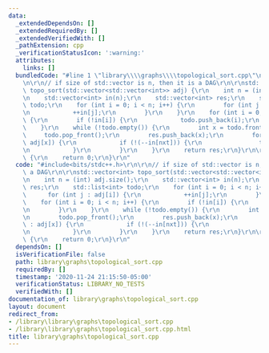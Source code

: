 ```yaml
---
data:
  _extendedDependsOn: []
  _extendedRequiredBy: []
  _extendedVerifiedWith: []
  _pathExtension: cpp
  _verificationStatusIcon: ':warning:'
  attributes:
    links: []
  bundledCode: "#line 1 \"library\\\\graphs\\\\topological_sort.cpp\"\n#include<bits/stdc++.h>\r\
    \n\r\n// if size of std::vector is n, then it is a DAG\r\n\r\nstd::vector<int>\
    \ topo_sort(std::vector<std::vector<int>> adj) {\r\n    int n = (int) adj.size();\r\
    \n    std::vector<int> in(n);\r\n    std::vector<int> res;\r\n    std::list<int>\
    \ todo;\r\n    for (int i = 0; i < n; i++) {\r\n        for (int j : adj[i]) {\r\
    \n            ++in[j];\r\n        }\r\n    }\r\n    for (int i = 0; i < n; i++)\
    \ {\r\n        if (!in[i]) {\r\n            todo.push_back(i);\r\n        }\r\n\
    \    }\r\n    while (!todo.empty()) {\r\n        int x = todo.front();\r\n   \
    \     todo.pop_front();\r\n        res.push_back(x);\r\n        for (int nxt :\
    \ adj[x]) {\r\n            if (!(--in[nxt])) {\r\n                todo.push_back(nxt);\r\
    \n            }\r\n        }\r\n    }\r\n    return res;\r\n}\r\n\r\nint main()\
    \ {\r\n    return 0;\r\n}\r\n"
  code: "#include<bits/stdc++.h>\r\n\r\n// if size of std::vector is n, then it is\
    \ a DAG\r\n\r\nstd::vector<int> topo_sort(std::vector<std::vector<int>> adj) {\r\
    \n    int n = (int) adj.size();\r\n    std::vector<int> in(n);\r\n    std::vector<int>\
    \ res;\r\n    std::list<int> todo;\r\n    for (int i = 0; i < n; i++) {\r\n  \
    \      for (int j : adj[i]) {\r\n            ++in[j];\r\n        }\r\n    }\r\n\
    \    for (int i = 0; i < n; i++) {\r\n        if (!in[i]) {\r\n            todo.push_back(i);\r\
    \n        }\r\n    }\r\n    while (!todo.empty()) {\r\n        int x = todo.front();\r\
    \n        todo.pop_front();\r\n        res.push_back(x);\r\n        for (int nxt\
    \ : adj[x]) {\r\n            if (!(--in[nxt])) {\r\n                todo.push_back(nxt);\r\
    \n            }\r\n        }\r\n    }\r\n    return res;\r\n}\r\n\r\nint main()\
    \ {\r\n    return 0;\r\n}\r\n"
  dependsOn: []
  isVerificationFile: false
  path: library\graphs\topological_sort.cpp
  requiredBy: []
  timestamp: '2020-11-24 21:15:50-05:00'
  verificationStatus: LIBRARY_NO_TESTS
  verifiedWith: []
documentation_of: library\graphs\topological_sort.cpp
layout: document
redirect_from:
- /library\library\graphs\topological_sort.cpp
- /library\library\graphs\topological_sort.cpp.html
title: library\graphs\topological_sort.cpp
---
```

